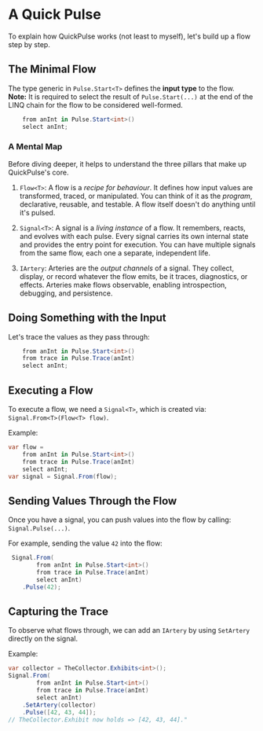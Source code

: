 # A Quick Pulse
To explain how QuickPulse works (not least to myself), let's build up a flow step by step.  
## The Minimal Flow
The type generic in `Pulse.Start<T>` defines the **input type** to the flow.  
**Note:** It is required to select the result of `Pulse.Start(...)` at the end of the LINQ chain for the flow to be considered well-formed.  
```csharp
    from anInt in Pulse.Start<int>()
    select anInt;
```
### A Mental Map
Before diving deeper, it helps to understand the three pillars that make up QuickPulse's core.

1. `Flow<T>`: 
A flow is a *recipe for behaviour*. It defines how input values are transformed, traced, or manipulated.
You can think of it as the *program*, declarative, reusable, and testable.
A flow itself doesn't do anything until it's pulsed.

2. `Signal<T>`: 
A signal is a *living instance* of a flow. It remembers, reacts, and evolves with each pulse.
Every signal carries its own internal state and provides the entry point for execution.
You can have multiple signals from the same flow, each one a separate, independent life.

3. `IArtery`: 
Arteries are the *output channels* of a signal. They collect, display, or record whatever the flow emits,
be it traces, diagnostics, or effects.
Arteries make flows observable, enabling introspection, debugging, and persistence.  
## Doing Something with the Input
Let's trace the values as they pass through:  
```csharp
    from anInt in Pulse.Start<int>()
    from trace in Pulse.Trace(anInt)
    select anInt;
```
## Executing a Flow
To execute a flow, we need a `Signal<T>`, which is created via: `Signal.From<T>(Flow<T> flow)`.

Example:  
```csharp
var flow =
    from anInt in Pulse.Start<int>()
    from trace in Pulse.Trace(anInt)
    select anInt;
var signal = Signal.From(flow);
```
## Sending Values Through the Flow
Once you have a signal, you can push values into the flow by calling: `Signal.Pulse(...)`.

For example, sending the value `42` into the flow:  
```csharp
 Signal.From(
        from anInt in Pulse.Start<int>()
        from trace in Pulse.Trace(anInt)
        select anInt)
    .Pulse(42);
```
## Capturing the Trace
To observe what flows through, we can add an `IArtery` by using `SetArtery` directly on the signal.

Example:  
```csharp
var collector = TheCollector.Exhibits<int>();
Signal.From(
        from anInt in Pulse.Start<int>()
        from trace in Pulse.Trace(anInt)
        select anInt)
    .SetArtery(collector)
    .Pulse([42, 43, 44]);
// TheCollector.Exhibit now holds => [42, 43, 44]."
```
